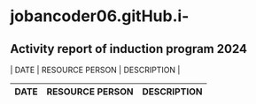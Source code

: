 # jobancoder06.gitHub.i-
## Activity report of induction program 2024
| DATE | RESOURCE PERSON  | DESCRIPTION |

| DATE | RESOURCE PERSON | DESCRIPTION | 
| :---: | :---: | :---: |

